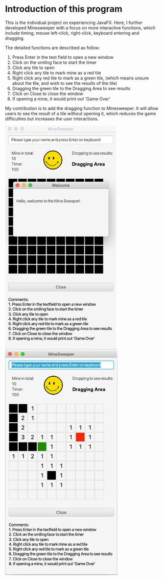 # Introduction of this program

This is the individual project on experiencing JavaFX. Here, I further developed Minesweeper with a focus on more interactive functions, which include timing, mouse left-click, right-click, keyboard entering and dragging. 

The detailed functions are described as follow:
1. Press Enter in the text field to open a new window
2. Click on the smiling face to start the timer
3. Click any tile to open
4. Right click any tile to mark mine as a red tile
5. Right click any red tile to mark as a green tile, (which means unsure about the tile, and wish to see the results of the tile)
6. Dragging the green tile to the Dragging Area to see results
7. Click on Close to close the window
8. If opening a mine, it would print out 'Game Over'

My contribution is to add the dragging function to Minesweeper. It will allow users to see the result of a tile without opening it, which reduces the game difficulties but increases the user interactions.


![](resources/Demo1.png) ![](resources/Demo.png)
